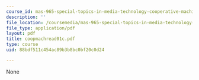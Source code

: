 ```yaml
---
course_id: mas-965-special-topics-in-media-technology-cooperative-machines-fall-2003
description: ''
file_location: /coursemedia/mas-965-special-topics-in-media-technology-cooperative-machines-fall-2003/88bdf511c454ac89b3b8bc0bf20c0d24_coopmachread01c.pdf
file_type: application/pdf
layout: pdf
title: coopmachread01c.pdf
type: course
uid: 88bdf511c454ac89b3b8bc0bf20c0d24

---
```

None
